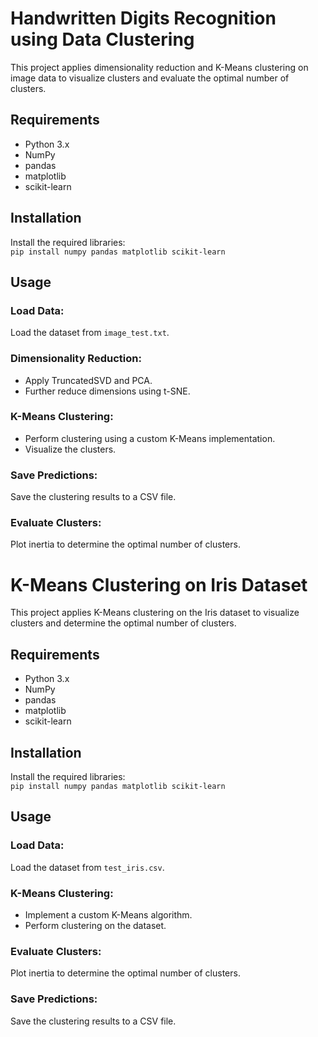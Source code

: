 # Handwritten Digits Recognition using Data Clustering

This project applies dimensionality reduction and K-Means clustering on image data to visualize clusters and evaluate the optimal number of clusters.

## Requirements

- Python 3.x
- NumPy
- pandas
- matplotlib
- scikit-learn

## Installation

Install the required libraries:  
`pip install numpy pandas matplotlib scikit-learn`

## Usage

### Load Data: 

Load the dataset from `image_test.txt`.

### Dimensionality Reduction:

- Apply TruncatedSVD and PCA.
- Further reduce dimensions using t-SNE.

### K-Means Clustering:

- Perform clustering using a custom K-Means implementation.
- Visualize the clusters.

### Save Predictions: 

Save the clustering results to a CSV file.

### Evaluate Clusters:

Plot inertia to determine the optimal number of clusters.

# K-Means Clustering on Iris Dataset

This project applies K-Means clustering on the Iris dataset to visualize clusters and determine the optimal number of clusters.

## Requirements

- Python 3.x
- NumPy
- pandas
- matplotlib
- scikit-learn

## Installation

Install the required libraries:  
`pip install numpy pandas matplotlib scikit-learn`

## Usage

### Load Data: 

Load the dataset from `test_iris.csv`.

### K-Means Clustering:

- Implement a custom K-Means algorithm.
- Perform clustering on the dataset.

### Evaluate Clusters:

Plot inertia to determine the optimal number of clusters.

### Save Predictions: 

Save the clustering results to a CSV file.
